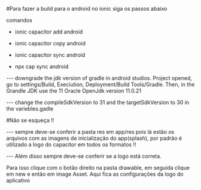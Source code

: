 #Para fazer a build para o android no ionic siga os passos abaixo

comandos

- ionic capacitor add android

- ionic capacitor copy android

- ionic capacitor sync android

- npx cap sync android

--- downgrade the jdk version of gradle in android studios. Project opened, go to settings/Build, Execiution, Deployment/Build Tools/Gradle. Then, in the Grandle JDK use the 11 Oracle OpenJdk version 11.0.21

--- change the compileSdkVersion to 31 and the targetSdkVersion to 30 in the variebles.gadle

#Não se esqueça !!

--- sempre deve-se conferir a pasta res em app/res pois lá estão os arquivos com as imagens de inicialização do app(splash), por padrão é utilizado a logo do capacitor em todos os formatos !!

--- Além disso sempre deve-se conferir se a logo está correta.

Para isso clique com o botão direito na pasta drawable, em seguida clique em new e então em image Asset. Aqui fica as configurações da logo do aplicativo 



